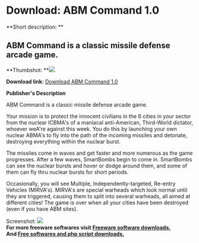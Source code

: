 # Download: ABM Command 1.0

**Short description: **

## ABM Command is a classic missile defense arcade game.

  
**Thumbshot: **![](http://www.freewarefiles.com/screenshot/abmcommand_md.jpg)   
  
**Download link:** [Download ABM Command 1.0](http://freesoftwares.boysofts.com/ABM-Command_program_54416.html)  
  

**Publisher's Description**  
  

ABM Command is a classic missile defense arcade game.

Your mission is to protect the innocent civilians in the 6 cities in your
sector from the nuclear ICBMA's of a maniacal anti-American, Third-World
dictator, whoever weA're against this week. You do this by launching your own
nuclear ABMA's to fly into the path of the incoming missiles and detonate,
destroying everything within the nuclear burst.

The missiles come in waves and get faster and more numerous as the game
progresses. After a few waves, SmartBombs begin to come in. SmartBombs can see
the nuclear bursts and hover or dodge around them, and some of them can fly
thru nuclear bursts for short periods.

Occasionally, you will see Multiple, Independently-targeted, Re-entry Vehicles
(MIRVA's). MIRVA's are special warheads which look normal until they are
triggered, causing them to split into several warheads, all aimed at different
cities! The game is over when all your cities have been destroyed (even if you
have ABM sites).

  
  
Screenshot: ![](http://www.freewarefiles.com/screenshot/abmcommand.jpg)  
**For more freeware softwares visit [Freeware software downloads.](http://freesoftwares.boysofts.com/)**   
**And [Free softwares and php script downloads.](http://www.boysofts.com/)**

